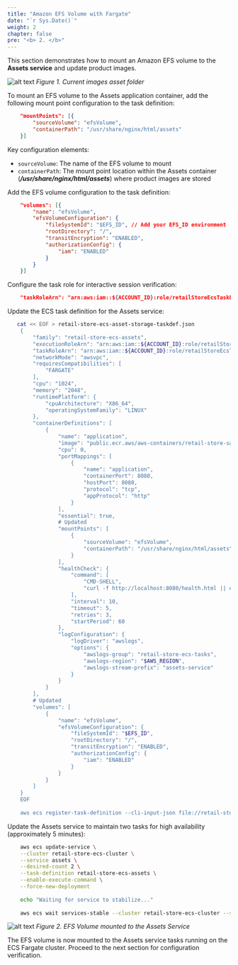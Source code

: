 ```yaml
---
title: "Amazon EFS Volume with Fargate"
date: "`r Sys.Date()`"
weight: 2
chapter: false
pre: "<b> 2. </b>"
---
```


This section demonstrates how to mount an Amazon EFS volume to the **Assets service** and update product images.

![alt text](/images/2-efs-volume-with-fargate/ECS-Lab-Networking-EFS.png)
*Figure 1. Current images asset folder*

To mount an EFS volume to the Assets application container, add the following mount point configuration to the task definition:
```json
    "mountPoints": [{
        "sourceVolume": "efsVolume",
        "containerPath": "/usr/share/nginx/html/assets"
    }]
```

Key configuration elements:

*   `sourceVolume`: The name of the EFS volume to mount
*   `containerPath`: The mount point location within the Assets container (**_/usr/share/nginx/html/assets_**) where product images are stored

Add the EFS volume configuration to the task definition:

```json
    "volumes": [{
        "name": "efsVolume",
        "efsVolumeConfiguration": {
            "fileSystemId": "$EFS_ID", // Add your EFS_ID environment
            "rootDirectory": "/",
            "transitEncryption": "ENABLED",
            "authorizationConfig": {
                "iam": "ENABLED"
            }
        }
    }]
```

Configure the task role for interactive session verification:

```json
    "taskRoleArn": "arn:aws:iam::${ACCOUNT_ID}:role/retailStoreEcsTaskRole",
```

Update the ECS task definition for the Assets service:

```bash
   cat << EOF > retail-store-ecs-asset-storage-taskdef.json
    {
        "family": "retail-store-ecs-assets",
        "executionRoleArn": "arn:aws:iam::${ACCOUNT_ID}:role/retailStoreEcsTaskExecutionRole",
        "taskRoleArn": "arn:aws:iam::${ACCOUNT_ID}:role/retailStoreEcsTaskRole",
        "networkMode": "awsvpc",
        "requiresCompatibilities": [
            "FARGATE"
        ],
        "cpu": "1024",
        "memory": "2048",
        "runtimePlatform": {
            "cpuArchitecture": "X86_64",
            "operatingSystemFamily": "LINUX"
        },
        "containerDefinitions": [
            {
                "name": "application",
                "image": "public.ecr.aws/aws-containers/retail-store-sample-assets:0.7.0",
                "cpu": 0,
                "portMappings": [
                    {
                        "name": "application",
                        "containerPort": 8080,
                        "hostPort": 8080,
                        "protocol": "tcp",
                        "appProtocol": "http"
                    }
                ],
                "essential": true,
                # Updated
                "mountPoints": [
                    {
                        "sourceVolume": "efsVolume",
                        "containerPath": "/usr/share/nginx/html/assets"
                    }
                ],
                "healthCheck": {
                    "command": [
                        "CMD-SHELL",
                        "curl -f http://localhost:8080/health.html || exit 1"
                    ],
                    "interval": 10,
                    "timeout": 5,
                    "retries": 3,
                    "startPeriod": 60
                },
                "logConfiguration": {
                    "logDriver": "awslogs",
                    "options": {
                        "awslogs-group": "retail-store-ecs-tasks",
                        "awslogs-region": "$AWS_REGION",
                        "awslogs-stream-prefix": "assets-service"
                    }
                }
            }
        ],
        # Updated
        "volumes": [
            {
                "name": "efsVolume",
                "efsVolumeConfiguration": {
                    "fileSystemId": "$EFS_ID",
                    "rootDirectory": "/",
                    "transitEncryption": "ENABLED",
                    "authorizationConfig": {
                        "iam": "ENABLED"
                    }
                }
            }
        ]
    }
    EOF
    
    aws ecs register-task-definition --cli-input-json file://retail-store-ecs-asset-storage-taskdef.json
```

Update the Assets service to maintain two tasks for high availability (approximately 5 minutes):

```bash
    aws ecs update-service \
    --cluster retail-store-ecs-cluster \
    --service assets \
    --desired-count 2 \
    --task-definition retail-store-ecs-assets \
    --enable-execute-command \
    --force-new-deployment
    
    echo "Waiting for service to stabilize..."
    
    aws ecs wait services-stable --cluster retail-store-ecs-cluster --services assets
```

![alt text](/images/2-efs-volume-with-fargate/ECS-Lab-Networking-EFS-mounting.png)
*Figure 2. EFS Volume mounted to the Assets Service*

The EFS volume is now mounted to the Assets service tasks running on the ECS Fargate cluster. Proceed to the next section for configuration verification.